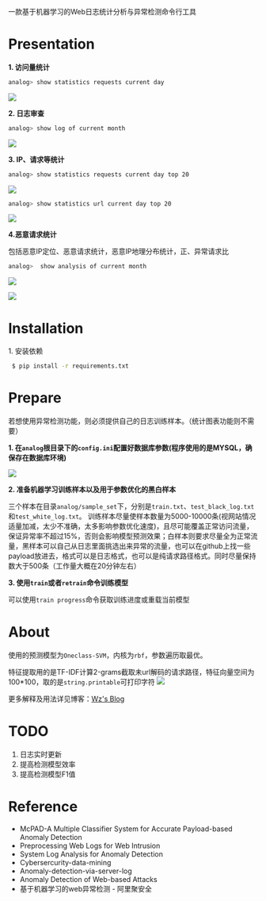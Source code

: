 
一款基于机器学习的Web日志统计分析与异常检测命令行工具


# Presentation
**1\. 访问量统计**
``` bash
analog> show statistics requests current day
```

![](https://raw.githubusercontent.com/Testzero-wz/analog/master/_img/18-36-03.jpg)


**2\. 日志审查**
``` bash
analog> show log of current month
```

![](https://raw.githubusercontent.com/Testzero-wz/analog/master/_img/10-15-19.jpg)

**3\. IP、请求等统计**
``` bash
analog> show statistics requests current day top 20
```
![](https://raw.githubusercontent.com/Testzero-wz/analog/master/_img/10-17-25.jpg)
``` bash
analog> show statistics url current day top 20
```

![](https://raw.githubusercontent.com/Testzero-wz/analog/master/_img/10-18-13.jpg)

**4\.恶意请求统计**

包括恶意IP定位、恶意请求统计，恶意IP地理分布统计，正、异常请求比
``` bash
analog>  show analysis of current month
```
![](https://raw.githubusercontent.com/Testzero-wz/analog/master/_img/10-19-52.jpg)


![](https://raw.githubusercontent.com/Testzero-wz/analog/master/_img/10-21-32.jpg)

# Installation
1\. 安装依赖
``` bash
 $ pip install -r requirements.txt
```
# Prepare
若想使用异常检测功能，则必须提供自己的日志训练样本。（统计图表功能则不需要）

**1\. 在`analog`根目录下的`config.ini`配置好数据库参数(程序使用的是MYSQL，确保存在数据库环境)**

![](https://raw.githubusercontent.com/Testzero-wz/analog/master/_img/18-24-56.jpg)

**2\. 准备机器学习训练样本以及用于参数优化的黑白样本**

三个样本在目录`analog/sample_set`下，分别是`train.txt`、`test_black_log.txt`和`test_white_log.txt`。
训练样本尽量使样本数量为5000-10000条(视网站情况适量加减，太少不准确，太多影响参数优化速度)，且尽可能覆盖正常访问流量，保证异常率不超过15%，否则会影响模型预测效果；白样本则要求尽量全为正常流量，黑样本可以自己从日志里面挑选出来异常的流量，也可以在github上找一些payload放进去，格式可以是日志格式，也可以是纯请求路径格式。同时尽量保持数大于500条（工作量大概在20分钟左右）

**3\. 使用`train`或者`retrain`命令训练模型** 

可以使用`train progress`命令获取训练进度或重载当前模型

# About
使用的预测模型为`Oneclass-SVM`，内核为`rbf`，参数遍历取最优。

特征提取用的是TF-IDF计算2-grams截取未url解码的请求路径，特征向量空间为100*100，取的是`string.printable`可打印字符
![](https://raw.githubusercontent.com/Testzero-wz/analog/master/_img/10-44-57.jpg)

更多解释及用法详见博客：[Wz's Blog](https://www.wzsite.cn)

# TODO
1. 日志实时更新
2. 提高检测模型效率
3. 提高检测模型F1值

# Reference
+ McPAD-A Multiple Classifier System for Accurate Payload-based Anomaly Detection
+ Preprocessing Web Logs for Web Intrusion 
+ System Log Analysis for Anomaly Detection
+ Cybersercurity-data-mining
+ Anomaly-detection-via-server-log
+ Anomaly Detection of Web-based Attacks
+ 基于机器学习的web异常检测 - 阿里聚安全





